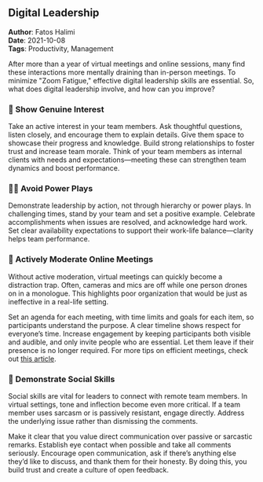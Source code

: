 ## Digital Leadership

**Author**: Fatos Halimi  
**Date**: 2021-10-08  
**Tags**: Productivity, Management  

After more than a year of virtual meetings and online sessions, many find these interactions more mentally draining than in-person meetings. To minimize "Zoom Fatigue," effective digital leadership skills are essential. So, what does digital leadership involve, and how can you improve?

### 🤔 Show Genuine Interest

Take an active interest in your team members. Ask thoughtful questions, listen closely, and encourage them to explain details. Give them space to showcase their progress and knowledge. Build strong relationships to foster trust and increase team morale. Think of your team members as internal clients with needs and expectations—meeting these can strengthen team dynamics and boost performance.

### 👨‍💼 Avoid Power Plays

Demonstrate leadership by action, not through hierarchy or power plays. In challenging times, stand by your team and set a positive example. Celebrate accomplishments when issues are resolved, and acknowledge hard work. Set clear availability expectations to support their work-life balance—clarity helps team performance.

### 🎯 Actively Moderate Online Meetings

Without active moderation, virtual meetings can quickly become a distraction trap. Often, cameras and mics are off while one person drones on in a monologue. This highlights poor organization that would be just as ineffective in a real-life setting.

Set an agenda for each meeting, with time limits and goals for each item, so participants understand the purpose. A clear timeline shows respect for everyone’s time. Increase engagement by keeping participants both visible and audible, and only invite people who are essential. Let them leave if their presence is no longer required. For more tips on efficient meetings, check out [this article](https://fatoshalimi.com/blog/2021-08-24-5-tipps-fuer-bessere-meetings/).

### 👥 Demonstrate Social Skills

Social skills are vital for leaders to connect with remote team members. In virtual settings, tone and inflection become even more critical. If a team member uses sarcasm or is passively resistant, engage directly. Address the underlying issue rather than dismissing the comments.

Make it clear that you value direct communication over passive or sarcastic remarks. Establish eye contact when possible and take all comments seriously. Encourage open communication, ask if there’s anything else they’d like to discuss, and thank them for their honesty. By doing this, you build trust and create a culture of open feedback.
